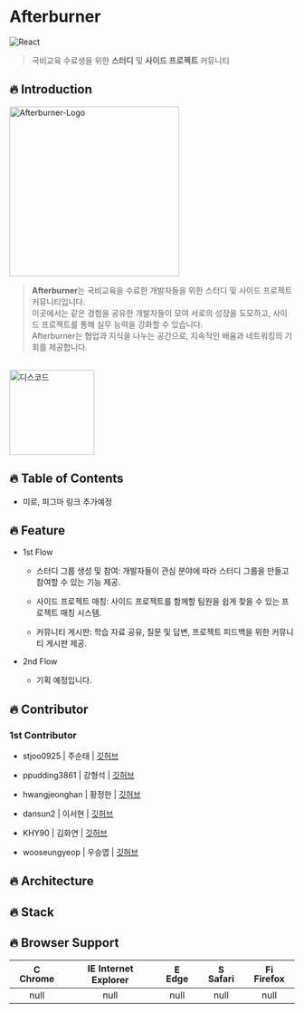 # **Afterburner**

![React](https://img.shields.io/badge/React-v18.3.1-61DAFB?logo=react&logoColor=white)

> 국비교육 수료생을 위한 **스터디** 및 **사이드 프로젝트** 커뮤니티

## 🔥 **Introduction**

<img src="https://github.com/user-attachments/assets/1dd89ce1-9f85-44a4-ad63-5e6192950fad" alt="Afterburner-Logo" width="300" height="auto"><br>

> **Afterburner**는 국비교육을 수료한 개발자들을 위한 스터디 및 사이드 프로젝트 커뮤니티입니다.<br>
> 이곳에서는 같은 경험을 공유한 개발자들이 모여 서로의 성장을 도모하고, 사이드 프로젝트를 통해 실무 능력을 강화할 수 있습니다.<br>
> Afterburner는 협업과 지식을 나누는 공간으로, 지속적인 배움과 네트워킹의 기회를 제공합니다.

<br>

<a href="https://discord.gg/SH2p3sfASc">
  <img src="https://github.com/user-attachments/assets/5b5d83e7-b9a6-4a44-af90-9da4ebdac696" alt="디스코드" width="150"/>
</a>

## 🔥 **Table of Contents**

+ 미로, 피그마 링크 추가예정

## 🔥 **Feature**

+ 1st Flow

  + 스터디 그룹 생성 및 참여: 개발자들이 관심 분야에 따라 스터디 그룹을 만들고 참여할 수 있는 기능 제공.
  
  + 사이드 프로젝트 매칭: 사이드 프로젝트를 함께할 팀원을 쉽게 찾을 수 있는 프로젝트 매칭 시스템.
  
  + 커뮤니티 게시판: 학습 자료 공유, 질문 및 답변, 프로젝트 피드백을 위한 커뮤니티 게시판 제공.

+ 2nd Flow

  + 기획 예정입니다.   

## 🔥 **Contributor**

### 1st Contributor

+ stjoo0925 | 주순태 | [깃허브](https://github.com/Stjoo0925)

+ ppudding3861 | 강형석 | [깃허브](https://github.com/ppudding3861)

+ hwangjeonghan | 황정한 | [깃허브](https://github.com/hwangjeonghan)

+ dansun2 | 이서현 | [깃허브](https://github.com/dansun2)

+ KHY90 | 김화연 | [깃허브](https://github.com/KHY90)

+ wooseungyeop | 우승엽 | [깃허브](https://github.com/wooseungyeop)

## 🔥 Architecture

## 🔥 Stack

## 🔥 Browser Support

| <img src="https://user-images.githubusercontent.com/1215767/34348387-a2e64588-ea4d-11e7-8267-a43365103afe.png" alt="Chrome" width="16px" height="16px" /> Chrome | <img src="https://user-images.githubusercontent.com/1215767/34348590-250b3ca2-ea4f-11e7-9efb-da953359321f.png" alt="IE" width="16px" height="16px" /> Internet Explorer | <img src="https://user-images.githubusercontent.com/1215767/34348380-93e77ae8-ea4d-11e7-8696-9a989ddbbbf5.png" alt="Edge" width="16px" height="16px" /> Edge | <img src="https://user-images.githubusercontent.com/1215767/34348394-a981f892-ea4d-11e7-9156-d128d58386b9.png" alt="Safari" width="16px" height="16px" /> Safari | <img src="https://user-images.githubusercontent.com/1215767/34348383-9e7ed492-ea4d-11e7-910c-03b39d52f496.png" alt="Firefox" width="16px" height="16px" /> Firefox |
| :---------: | :---------: | :---------: | :---------: | :---------: |
| null | null | null | null | null |
